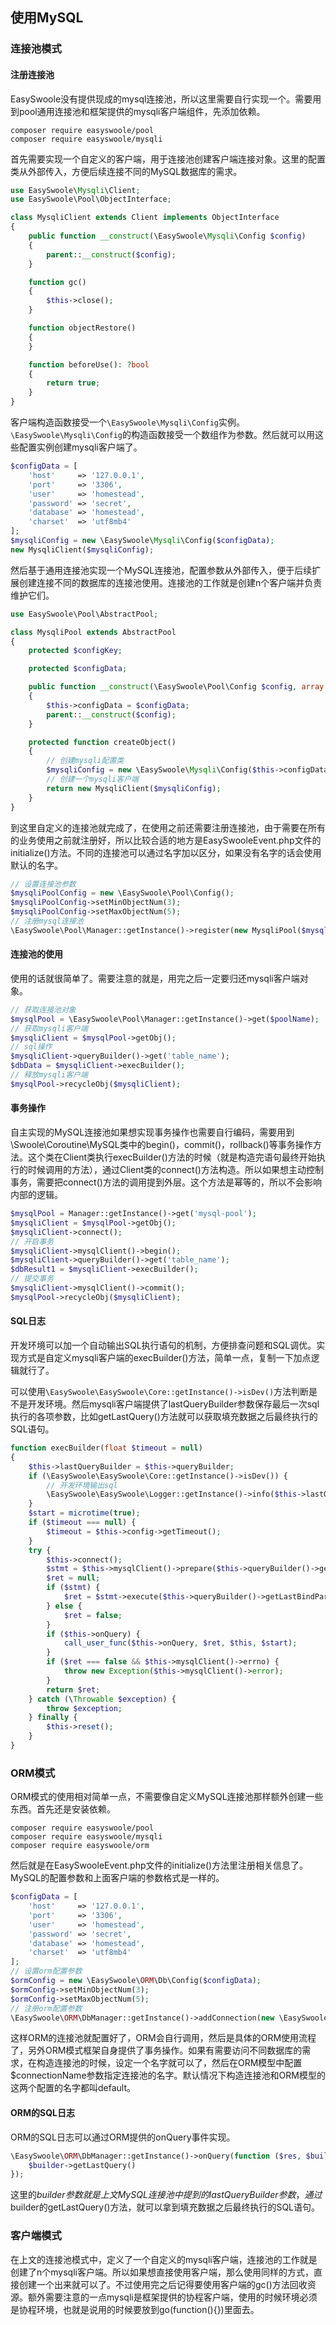 ## 使用MySQL

### 连接池模式

#### 注册连接池

EasySwoole没有提供现成的mysql连接池，所以这里需要自行实现一个。需要用到pool通用连接池和框架提供的mysqli客户端组件，先添加依赖。

```shell
composer require easyswoole/pool
composer require easyswoole/mysqli
```

首先需要实现一个自定义的客户端，用于连接池创建客户端连接对象。这里的配置类从外部传入，方便后续连接不同的MySQL数据库的需求。

```php
use EasySwoole\Mysqli\Client;
use EasySwoole\Pool\ObjectInterface;

class MysqliClient extends Client implements ObjectInterface
{
    public function __construct(\EasySwoole\Mysqli\Config $config)
    {
        parent::__construct($config);
    }

    function gc()
    {
        $this->close();
    }

    function objectRestore()
    {
    }

    function beforeUse(): ?bool
    {
        return true;
    }
}
```

客户端构造函数接受一个`\EasySwoole\Mysqli\Config`实例。`\EasySwoole\Mysqli\Config`的构造函数接受一个数组作为参数。然后就可以用这些配置实例创建mysqli客户端了。

```php
$configData = [
    'host'     => '127.0.0.1',
    'port'     => '3306',
    'user'     => 'homestead',
    'password' => 'secret',
    'database' => 'homestead',
    'charset'  => 'utf8mb4'
];
$mysqliConfig = new \EasySwoole\Mysqli\Config($configData);
new MysqliClient($mysqliConfig);
```

然后基于通用连接池实现一个MySQL连接池，配置参数从外部传入，便于后续扩展创建连接不同的数据库的连接池使用。连接池的工作就是创建n个客户端并负责维护它们。

```php
use EasySwoole\Pool\AbstractPool;

class MysqliPool extends AbstractPool
{
    protected $configKey;

    protected $configData;

    public function __construct(\EasySwoole\Pool\Config $config, array $configData)
    {
        $this->configData = $configData;
        parent::__construct($config);
    }

    protected function createObject()
    {
        // 创建mysqli配置类
        $mysqliConfig = new \EasySwoole\Mysqli\Config($this->configData);
        // 创建一个mysqli客户端
        return new MysqliClient($mysqliConfig);
    }
}
```

到这里自定义的连接池就完成了，在使用之前还需要注册连接池，由于需要在所有的业务使用之前就注册好，所以比较合适的地方是EasySwooleEvent.php文件的initialize()方法。不同的连接池可以通过名字加以区分，如果没有名字的话会使用默认的名字。

```php
// 设置连接池参数
$mysqliPoolConfig = new \EasySwoole\Pool\Config();
$mysqliPoolConfig->setMinObjectNum(3);
$mysqliPoolConfig->setMaxObjectNum(5);
// 注册mysql连接池
\EasySwoole\Pool\Manager::getInstance()->register(new MysqliPool($mysqliPoolConfig, $configData), $poolName);
```

#### 连接池的使用

使用的话就很简单了。需要注意的就是，用完之后一定要归还mysqli客户端对象。

```php
// 获取连接池对象
$mysqlPool = \EasySwoole\Pool\Manager::getInstance()->get($poolName);
// 获取mysqli客户端
$mysqliClient = $mysqlPool->getObj();
// sql操作
$mysqliClient->queryBuilder()->get('table_name');
$dbData = $mysqliClient->execBuilder();
// 释放mysqli客户端
$mysqlPool->recycleObj($mysqliClient);
```

#### 事务操作

自主实现的MySQL连接池如果想实现事务操作也需要自行编码，需要用到\Swoole\Coroutine\MySQL类中的begin()，commit()，rollback()等事务操作方法。这个类在Client类执行execBuilder()方法的时候（就是构造完语句最终开始执行的时候调用的方法），通过Client类的connect()方法构造。所以如果想主动控制事务，需要把connect()方法的调用提到外层。这个方法是幂等的，所以不会影响内部的逻辑。

```php
$mysqlPool = Manager::getInstance()->get('mysql-pool');
$mysqliClient = $mysqlPool->getObj();
$mysqliClient->connect();
// 开启事务
$mysqliClient->mysqlClient()->begin();
$mysqliClient->queryBuilder()->get('table_name');
$dbResult1 = $mysqliClient->execBuilder();
// 提交事务
$mysqliClient->mysqlClient()->commit();
$mysqlPool->recycleObj($mysqliClient);
```

#### SQL日志

开发环境可以加一个自动输出SQL执行语句的机制，方便排查问题和SQL调优。实现方式是自定义mysqli客户端的execBuilder()方法，简单一点，复制一下加点逻辑就行了。

可以使用`\EasySwoole\EasySwoole\Core::getInstance()->isDev()`方法判断是不是开发环境。然后mysqli客户端提供了lastQueryBuilder参数保存最后一次sql执行的各项参数，比如getLastQuery()方法就可以获取填充数据之后最终执行的SQL语句。

```php
function execBuilder(float $timeout = null)
{
    $this->lastQueryBuilder = $this->queryBuilder;
    if (\EasySwoole\EasySwoole\Core::getInstance()->isDev()) {
        // 开发环境输出sql
        \EasySwoole\EasySwoole\Logger::getInstance()->info($this->lastQueryBuilder->getLastQuery(), 'sql log');
    }
    $start = microtime(true);
    if ($timeout === null) {
        $timeout = $this->config->getTimeout();
    }
    try {
        $this->connect();
        $stmt = $this->mysqlClient()->prepare($this->queryBuilder()->getLastPrepareQuery(), $timeout);
        $ret = null;
        if ($stmt) {
            $ret = $stmt->execute($this->queryBuilder()->getLastBindParams(), $timeout);
        } else {
            $ret = false;
        }
        if ($this->onQuery) {
            call_user_func($this->onQuery, $ret, $this, $start);
        }
        if ($ret === false && $this->mysqlClient()->errno) {
            throw new Exception($this->mysqlClient()->error);
        }
        return $ret;
    } catch (\Throwable $exception) {
        throw $exception;
    } finally {
        $this->reset();
    }
}
```

### ORM模式

ORM模式的使用相对简单一点，不需要像自定义MySQL连接池那样额外创建一些东西。首先还是安装依赖。

```shell
composer require easyswoole/pool
composer require easyswoole/mysqli
composer require easyswoole/orm
```

然后就是在EasySwooleEvent.php文件的initialize()方法里注册相关信息了。MySQL的配置参数和上面客户端的参数格式是一样的。

```php
$configData = [
    'host'     => '127.0.0.1',
    'port'     => '3306',
    'user'     => 'homestead',
    'password' => 'secret',
    'database' => 'homestead',
    'charset'  => 'utf8mb4'
];
// 设置orm配置参数
$ormConfig = new \EasySwoole\ORM\Db\Config($configData);
$ormConfig->setMinObjectNum(3);
$ormConfig->setMaxObjectNum(5);
// 注册orm配置参数
\EasySwoole\ORM\DbManager::getInstance()->addConnection(new \EasySwoole\ORM\Db\Connection($ormConfig), $connectionName);
```

这样ORM的连接池就配置好了，ORM会自行调用，然后是具体的ORM使用流程了，另外ORM模式框架自身提供了事务操作。如果有需要访问不同数据库的需求，在构造连接池的时候，设定一个名字就可以了，然后在ORM模型中配置$connectionName参数指定连接池的名字。默认情况下构造连接池和ORM模型的这两个配置的名字都叫default。

#### ORM的SQL日志

ORM的SQL日志可以通过ORM提供的onQuery事件实现。

```php
\EasySwoole\ORM\DbManager::getInstance()->onQuery(function ($res, $builder, $start) {
    $builder->getLastQuery()
});
```

这里的$builder参数就是上文MySQL连接池中提到的lastQueryBuilder参数，通过$builder的getLastQuery()方法，就可以拿到填充数据之后最终执行的SQL语句。

### 客户端模式

在上文的连接池模式中，定义了一个自定义的mysqli客户端，连接池的工作就是创建了n个mysqli客户端。所以如果想直接使用客户端，那么使用同样的方式，直接创建一个出来就可以了。不过使用完之后记得要使用客户端的gc()方法回收资源。额外需要注意的一点mysqli是框架提供的协程客户端，使用的时候环境必须是协程环境，也就是说用的时候要放到go(function(){})里面去。

